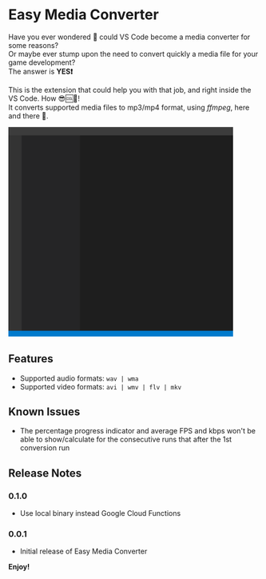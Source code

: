 # Easy Media Converter
Have you ever wondered 🤔 could VS Code become a media converter for some reasons?\
Or maybe ever stump upon the need to convert quickly a media file for your game development?\
The answer is **YES❗**

This is the extension that could help you with that job, and right inside the VS Code. How 😎🆒🧊!\
It converts supported media files to mp3/mp4 format, using *ffmpeg*, here and there 🎉.

<img src='./media/emc.gif' width='450'/>

## Features
- Supported audio formats: `wav | wma`
- Supported video formats: `avi | wmv | flv | mkv`

## Known Issues
- The percentage progress indicator and average FPS and kbps won't be able to show/calculate for the consecutive runs that after the 1st conversion run

## Release Notes
### 0.1.0
- Use local binary instead Google Cloud Functions

### 0.0.1
- Initial release of Easy Media Converter

**Enjoy!**
